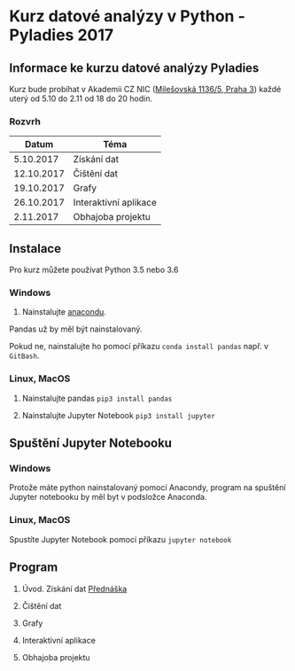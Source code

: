# Kurz datové analýzy v Python - Pyladies 2017


## Informace ke kurzu datové analýzy Pyladies

Kurz bude probíhat v Akademii CZ NIC ([Milešovská 1136/5, Praha 3](https://mapy.cz/s/22d5n)) každé uterý od 5.10 do 2.11 od 18 do 20 hodin.

### Rozvrh
| Datum | Téma|
|-------|--------|
| 5.10.2017 | Získání dat |
| 12.10.2017 | Čištění dat |
| 19.10.2017 |	Grafy |
| 26.10.2017 |	Interaktivní aplikace |
| 2.11.2017 | Obhajoba projektu |

## Instalace

Pro kurz můžete používat Python 3.5 nebo 3.6

### Windows

1. Nainstalujte [anacondu](https://docs.continuum.io/anaconda/install/windows).

Pandas už by měl být nainstalovaný. 

Pokud ne, nainstalujte ho pomocí příkazu `conda install pandas` např. v `GitBash`.


### Linux, MacOS

1. Nainstalujte pandas
`pip3 install pandas`

2. Nainstalujte Jupyter Notebook
`pip3 install jupyter`

## Spuštění Jupyter Notebooku

### Windows

Protože máte python nainstalovaný pomocí Anacondy, program na spuštění Jupyter notebooku by měl byt v podsložce Anaconda.

### Linux, MacOS

Spustíte Jupyter Notebook pomocí příkazu `jupyter notebook`


## Program

1. Úvod. Získání dat [Přednáška](https://docs.google.com/presentation/d/1a4jWMLkExi0yS4-PvnwJhvME-9DvIOs3592phCzJuuY/edit?usp=sharing)

1. Čištění dat 

1. Grafy 

1. Interaktivní aplikace 

1. Obhajoba projektu


